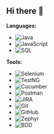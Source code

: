 ## Hi there 👋


**Languages:**
- ![Java](https://img.shields.io/badge/-Java-007396?style=flat&logo=java&logoColor=white)
- ![JavaScript](https://img.shields.io/badge/-JavaScript-F7DF1E?style=flat&logo=javascript&logoColor=black)
- ![SQL](https://img.shields.io/badge/-SQL-003B57?style=flat&logo=mysql&logoColor=white)

**Tools:**
- ![Selenium](https://img.shields.io/badge/-Selenium-43B02A?style=flat&logo=selenium&logoColor=white)
- ![TestNG](https://img.shields.io/badge/-TestNG-E0A500?style=flat&logo=testng&logoColor=white)
- ![Cucumber](https://img.shields.io/badge/-Cucumber-00D300?style=flat&logo=cucumber&logoColor=white)
- ![Postman](https://img.shields.io/badge/-Postman-FC6C37?style=flat&logo=postman&logoColor=white)
- ![JIRA](https://img.shields.io/badge/-JIRA-0052CC?style=flat&logo=jira&logoColor=white)
- ![Git](https://img.shields.io/badge/-Git-F05032?style=flat&logo=git&logoColor=white)
- ![GitHub](https://img.shields.io/badge/-GitHub-181717?style=flat&logo=github&logoColor=white)
- ![Zephyr](https://img.shields.io/badge/-Zephyr-0052CC?style=flat&logo=zephyr&logoColor=white)
- ![BDD](https://img.shields.io/badge/-BDD-FF69B4?style=flat&logo=behance&logoColor=white)  <!-- Using a placeholder badge here -->



<!--
**Other Sections:**
**mukta81/mukta81** is a ✨ _special_ ✨ repository because its `README.md` (this file) appears on your GitHub profile.

Here are some ideas to get you started:

- 🔭 I’m currently working on ...
- 🌱 I’m currently learning ...
- 👯 I’m looking to collaborate on ...
- 🤔 I’m looking for help with ...
- 💬 Ask me about ...
- 📫 How to reach me: ...
- 😄 Pronouns: ...
- ⚡ Fun fact: ...
-->


